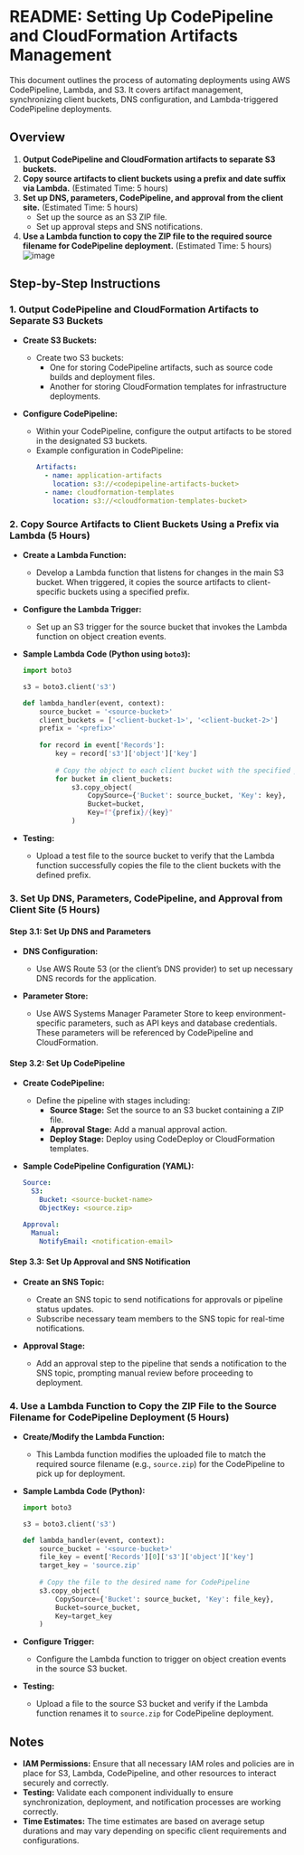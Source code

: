 # README: Setting Up CodePipeline and CloudFormation Artifacts Management

This document outlines the process of automating deployments using AWS CodePipeline, Lambda, and S3. It covers artifact management, synchronizing client buckets, DNS configuration, and Lambda-triggered CodePipeline deployments.

## Overview

1. **Output CodePipeline and CloudFormation artifacts to separate S3 buckets.**
2. **Copy source artifacts to client buckets using a prefix and date suffix via Lambda.** (Estimated Time: 5 hours)
3. **Set up DNS, parameters, CodePipeline, and approval from the client site.** (Estimated Time: 5 hours)
   - Set up the source as an S3 ZIP file.
   - Set up approval steps and SNS notifications.
4. **Use a Lambda function to copy the ZIP file to the required source filename for CodePipeline deployment.** (Estimated Time: 5 hours)
![image](https://github.com/user-attachments/assets/90d4dc33-dece-4698-8562-5be1ca135c69)

## Step-by-Step Instructions

### 1. Output CodePipeline and CloudFormation Artifacts to Separate S3 Buckets

- **Create S3 Buckets:**
  - Create two S3 buckets:
    - One for storing CodePipeline artifacts, such as source code builds and deployment files.
    - Another for storing CloudFormation templates for infrastructure deployments.

- **Configure CodePipeline:**
  - Within your CodePipeline, configure the output artifacts to be stored in the designated S3 buckets.
  - Example configuration in CodePipeline:
    ```yaml
    Artifacts:
      - name: application-artifacts
        location: s3://<codepipeline-artifacts-bucket>
      - name: cloudformation-templates
        location: s3://<cloudformation-templates-bucket>
    ```

### 2. Copy Source Artifacts to Client Buckets Using a Prefix via Lambda (5 Hours)

- **Create a Lambda Function:**
  - Develop a Lambda function that listens for changes in the main S3 bucket. When triggered, it copies the source artifacts to client-specific buckets using a specified prefix.

- **Configure the Lambda Trigger:**
  - Set up an S3 trigger for the source bucket that invokes the Lambda function on object creation events.

- **Sample Lambda Code (Python using `boto3`):**
  ```python
  import boto3

  s3 = boto3.client('s3')

  def lambda_handler(event, context):
      source_bucket = '<source-bucket>'
      client_buckets = ['<client-bucket-1>', '<client-bucket-2>']
      prefix = '<prefix>'
      
      for record in event['Records']:
          key = record['s3']['object']['key']
          
          # Copy the object to each client bucket with the specified prefix
          for bucket in client_buckets:
              s3.copy_object(
                  CopySource={'Bucket': source_bucket, 'Key': key},
                  Bucket=bucket,
                  Key=f"{prefix}/{key}"
              )
  ```

- **Testing:**
  - Upload a test file to the source bucket to verify that the Lambda function successfully copies the file to the client buckets with the defined prefix.

### 3. Set Up DNS, Parameters, CodePipeline, and Approval from Client Site (5 Hours)

#### Step 3.1: Set Up DNS and Parameters

- **DNS Configuration:**
  - Use AWS Route 53 (or the client’s DNS provider) to set up necessary DNS records for the application.

- **Parameter Store:**
  - Use AWS Systems Manager Parameter Store to keep environment-specific parameters, such as API keys and database credentials. These parameters will be referenced by CodePipeline and CloudFormation.

#### Step 3.2: Set Up CodePipeline

- **Create CodePipeline:**
  - Define the pipeline with stages including:
    - **Source Stage:** Set the source to an S3 bucket containing a ZIP file.
    - **Approval Stage:** Add a manual approval action.
    - **Deploy Stage:** Deploy using CodeDeploy or CloudFormation templates.

- **Sample CodePipeline Configuration (YAML):**
  ```yaml
  Source:
    S3:
      Bucket: <source-bucket-name>
      ObjectKey: <source.zip>

  Approval:
    Manual:
      NotifyEmail: <notification-email>
  ```

#### Step 3.3: Set Up Approval and SNS Notification

- **Create an SNS Topic:**
  - Create an SNS topic to send notifications for approvals or pipeline status updates.
  - Subscribe necessary team members to the SNS topic for real-time notifications.

- **Approval Stage:**
  - Add an approval step to the pipeline that sends a notification to the SNS topic, prompting manual review before proceeding to deployment.

### 4. Use a Lambda Function to Copy the ZIP File to the Source Filename for CodePipeline Deployment (5 Hours)

- **Create/Modify the Lambda Function:**
  - This Lambda function modifies the uploaded file to match the required source filename (e.g., `source.zip`) for the CodePipeline to pick up for deployment.

- **Sample Lambda Code (Python):**
  ```python
  import boto3

  s3 = boto3.client('s3')

  def lambda_handler(event, context):
      source_bucket = '<source-bucket>'
      file_key = event['Records'][0]['s3']['object']['key']
      target_key = 'source.zip'
      
      # Copy the file to the desired name for CodePipeline
      s3.copy_object(
          CopySource={'Bucket': source_bucket, 'Key': file_key},
          Bucket=source_bucket,
          Key=target_key
      )
  ```

- **Configure Trigger:**
  - Configure the Lambda function to trigger on object creation events in the source S3 bucket.

- **Testing:**
  - Upload a file to the source S3 bucket and verify if the Lambda function renames it to `source.zip` for CodePipeline deployment.

## Notes

- **IAM Permissions:** Ensure that all necessary IAM roles and policies are in place for S3, Lambda, CodePipeline, and other resources to interact securely and correctly.
- **Testing:** Validate each component individually to ensure synchronization, deployment, and notification processes are working correctly.
- **Time Estimates:** The time estimates are based on average setup durations and may vary depending on specific client requirements and configurations.
